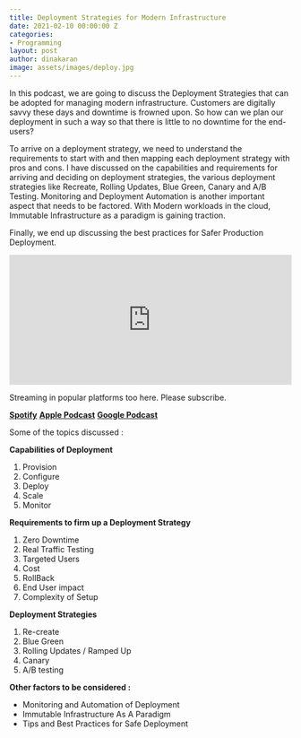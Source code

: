 ```yaml
---
title: Deployment Strategies for Modern Infrastructure
date: 2021-02-10 00:00:00 Z
categories:
- Programming
layout: post
author: dinakaran
image: assets/images/deploy.jpg
---
```


In this podcast, we are going to discuss the Deployment Strategies that can be adopted for managing modern infrastructure. Customers are digitally savvy these days and downtime is frowned upon. So how can we plan our deployment in such a way so that there is little to no downtime for the end-users? 

To arrive on a deployment strategy, we need to understand the requirements to start with and then mapping each deployment strategy with pros and cons. I have discussed on the capabilities and requirements for arriving and deciding on deployment strategies, the various deployment strategies like Recreate, Rolling Updates, Blue Green, Canary and A/B Testing. Monitoring and Deployment Automation is another important aspect that needs to be factored. With Modern workloads in the cloud, Immutable Infrastructure as a paradigm is gaining traction. 

Finally, we end up discussing the best practices for Safer Production Deployment.


<iframe src="https://open.spotify.com/embed-podcast/episode/5SFaOgWhxWFFXfSsc7dZNu" width="100%" height="232" frameborder="0" allowtransparency="true" allow="encrypted-media"></iframe>


Streaming in popular platforms too here. Please subscribe.

**[Spotify](https://open.spotify.com/show/4gFFUZ8Vl3dVKDOFwauRIe)**
**[Apple Podcast](https://podcasts.apple.com/in/podcast/master-of-none/id1545755804)**
**[Google Podcast](https://podcasts.google.com/feed/aHR0cHM6Ly9hbmNob3IuZm0vcy80NGRiYzU2MC9wb2RjYXN0L3Jzcw?sa=X&ved=2ahUKEwin0_Lm2OrtAhVfyHMBHZyHD3gQ9sEGegQIARAC)**

Some of the topics discussed : 

**Capabilities of Deployment**
1. Provision
1. Configure
1. Deploy
1. Scale
1. Monitor



**Requirements to firm up a Deployment Strategy**

1. Zero Downtime
1. Real Traffic Testing
1. Targeted Users
1. Cost
1. RollBack 
1. End User impact 
1. Complexity of Setup



**Deployment Strategies**

1. Re-create
1. Blue Green
1. Rolling Updates / Ramped Up
1. Canary
1. A/B testing



**Other factors to be considered :**

- Monitoring and Automation of Deployment
- Immutable Infrastructure As A Paradigm
- Tips and Best Practices for Safe Deployment
